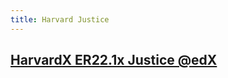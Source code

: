 ```yaml
---
title: Harvard Justice
---
```


## [HarvardX ER22.1x Justice @edX](https://courses.edx.org/courses/course-v1:HarvardX+ER22.1x+3T2020/course/)
##
